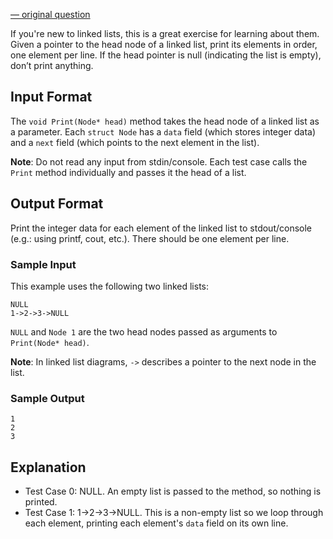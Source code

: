 
[&mdash; original question](https://www.hackerrank.com/challenges/print-the-elements-of-a-linked-list)

If you're new to linked lists, this is a great exercise for learning about
them. Given a pointer to the head node of a linked list, print its elements
in order, one element per line. If the head pointer is null (indicating the
list is empty), don’t print anything.

## Input Format

The `void Print(Node* head)` method takes the head node of a linked list as a
parameter. Each `struct Node` has a `data` field (which stores integer data)
and a `next` field (which points to the next element in the list).

**Note**: Do not read any input from stdin/console. Each test case calls the
`Print` method individually and passes it the head of a list.

## Output Format

Print the integer data for each element of the linked list to stdout/console
(e.g.: using printf, cout, etc.). There should be one element per line.

### Sample Input

This example uses the following two linked lists:

```
NULL
1->2->3->NULL
```

`NULL` and `Node 1` are the two head nodes passed as arguments to
`Print(Node* head)`.

**Note**: In linked list diagrams, `->` describes a pointer to the next node in
the list.

### Sample Output

```
1
2
3
```

## Explanation

* Test Case 0: NULL. An empty list is passed to the method, so nothing is
  printed.
* Test Case 1: 1->2->3->NULL. This is a non-empty list so we loop through
  each element, printing each element's `data` field on its own line.
